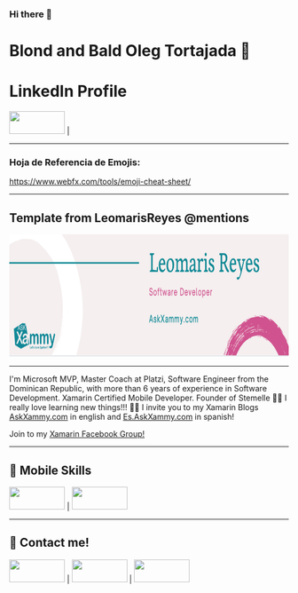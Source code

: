 ### Hi there 👋

<!--
   **AnimaOleg/AnimaOleg** is a ✨ _special_ ✨ repository because its `README.md` (this file) appears on your GitHub profile.
Here are some ideas to get you started:
- 🔭 I’m currently working on ...
- 🌱 I’m currently learning ...
- 👯 I’m looking to collaborate on ...
- 🤔 I’m looking for help with ...
- 💬 Ask me about ...
- 📫 How to reach me: ...
- 😄 Pronouns: ...
- ⚡ Fun fact: ...
-->



# Blond and Bald Oleg Tortajada 🙋‍
# LinkedIn Profile
<a target="_blank"><img src="https://img.shields.io/badge/-LinkedIn-%230f95a0" height="41" width="100" href="https://www.linkedin.com/in/oleg-tortajada-amor%C3%B3s-31b53383/"></a> |

<hr />

### Hoja de Referencia de Emojis:
https://www.webfx.com/tools/emoji-cheat-sheet/

<hr />

## Template from LeomarisReyes @mentions 
<img src="https://github.com/LeomarisReyes/leomarisreyes/blob/master/_LRR.png" height="220" width="1020" title="AskXammy"/>

<hr />


I'm Microsoft MVP, Master Coach at Platzi, Software Engineer from the Dominican Republic, with more than 6 years of experience in Software Development. Xamarin Certified Mobile Developer. Founder  of Stemelle 👩‍💻 I really love learning new things!!! 💚💕
I invite you to my Xamarin Blogs <a href="https://askxammy.com">AskXammy.com</a> in english and <a href="https://es.askxammy.com">Es.AskXammy.com</a> in spanish! 

Join to my <a href="https://www.facebook.com/groups/aprendiendoxamarinformsynetcore">Xamarin Facebook Group!</a> 

<hr />

## 📱 Mobile Skills 
<a target="_blank"><img src="https://img.shields.io/badge/-Xamarin-%23d65e9a" height="41" width="100"></a> |
<a target="_blank"><img src="https://img.shields.io/badge/-XAML-%230f95a0" height="41" width="100"></a>


<hr />

## 📝  Contact me!
   
<a href="https://do.linkedin.com/in/leomaris-reyes-1b598661" target="_blank"><img src="https://img.shields.io/badge/-LinkedIn-%230f95a0" height="41" width="100"></a> | <a href="https://twitter.com/LeomarisReyes11" target="_blank"><img src="https://img.shields.io/badge/-Twitter-%23d65e9a" height="41" width="100"></a> | <a href="mailto:reyes.leomaris@gmail.com" target="_blank"><img src="https://img.shields.io/badge/-%20%20Email%20%20-%230f95a0" height="41" width="100"></a> 



